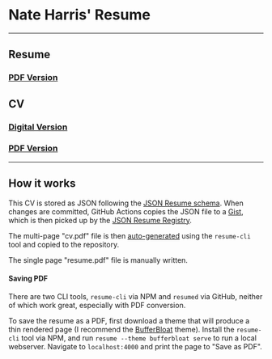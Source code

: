 # Nate Harris' Resume

---

## Resume

### [PDF Version](https://github.com/nwithan8/resume/blob/master/resume.pdf)

## CV

### [Digital Version](https://registry.jsonresume.org/nwithan8?theme=kendall)

### [PDF Version](https://github.com/nwithan8/resume/blob/master/cv.pdf)

---

## How it works

This CV is stored as JSON following the [JSON Resume schema](https://raw.githubusercontent.com/jsonresume/resume-schema/v1.0.0/schema.json). When changes are committed, GitHub Actions copies the JSON file to a [Gist](https://gist.github.com/nwithan8/65f296251b18fca7f443268578a8529f), which is then picked up by the [JSON Resume Registry](https://jsonresume.org/getting-started/).

The multi-page "cv.pdf" file is then [auto-generated](#saving-pdf) using the `resume-cli` tool and copied to the repository.

The single page "resume.pdf" file is manually written.

#### Saving PDF

There are two CLI tools, `resume-cli` via NPM and `resumed` via GitHub, neither of which work great, especially with PDF conversion.

To save the resume as a PDF, first download a theme that will produce a thin rendered page (I recommend the [BufferBloat](https://www.npmjs.com/package/jsonresume-theme-bufferbloat) theme). Install the `resume-cli` tool via NPM, and run `resume --theme bufferbloat serve` to run a local webserver. Navigate to `localhost:4000` and print the page to "Save as PDF".
